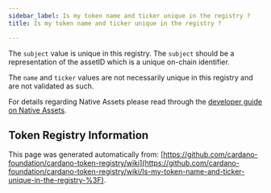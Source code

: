 ```yaml
--- 
sidebar_label: Is my token name and ticker unique in the registry ?
title: Is my token name and ticker unique in the registry ?

--- 
```

The `subject` value is unique in this registry. The `subject` should be a representation of the assetID which is a unique on-chain identifier.

The `name` and `ticker` values are not necessarily unique in this registry and are not validated as such.

For details regarding Native Assets please read through the [developer guide on Native Assets](https://docs.cardano.org/en/latest/native-tokens/learn-about-native-tokens.html).  
## Token Registry Information  
This page was generated automatically from: [https://github.com/cardano-foundation/cardano-token-registry/wiki](https://github.com/cardano-foundation/cardano-token-registry/wiki/Is-my-token-name-and-ticker-unique-in-the-registry-%3F).